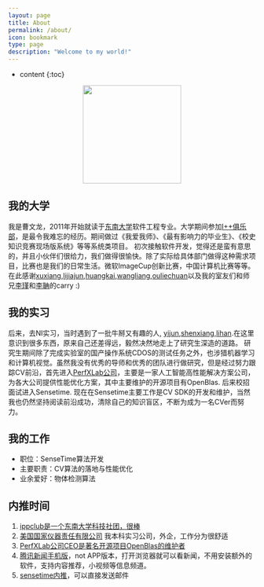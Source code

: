 ```yaml
---
layout: page
title: About
permalink: /about/
icon: bookmark
type: page
description: "Welcome to my world!"
---
```

* content
{:toc}

<center>
    <p><img src="https://avatars2.githubusercontent.com/u/5145788?s=400&u=a0f16452a7940c3fcfe7842bdcfc468f79ac9310&v=4" width="200"  height="200" align="center"></p>
</center>

## 我的大学

我是曹文龙，2011年开始就读于[东南大学](http://www.seu.edu.cn/)软件工程专业。大学期间参加[I++俱乐部](http://ippclub.org)，是最令我难忘的经历。期间做过《我爱我师》、《最有影响力的毕业生》、《校史知识竞赛现场版系统》等等系统类项目。
初次接触软件开发，觉得还是蛮有意思的，并且小伙伴们很给力，我们做得很愉快。除了实际给具体部门做得这种需求项目，比赛也是我们的日常生活。微软ImageCup创新比赛，中国计算机比赛等等。
在此感谢[xuxiang](),[lijiajun](),[huangkai](),[wangliang](),[ouliechuan]()以及我的室友们和师兄[李瑾](https://github.com/pigpigyyy)和[李聃]()的carry :)

## 我的实习

后来，去NI实习，当时遇到了一批牛掰又有趣的人, [yijun](),[shenxiang](),[lihan]().在这里意识到很多东西，原来自己还差得远，毅然决然地走上了研究生深造的道路。
研究生期间除了完成实验室的国产操作系统CDOS的测试任务之外，也涉猎机器学习和计算机视觉。虽然我没有优秀的导师和优秀的团队进行做研究，但是经过努力跟踪CV前沿，首先进入[PerfXLab公司](http://perfxlab.com/)，主要是一家人工智能高性能解决方案公司，为各大公司提供性能优化方案，其中主要维护的开源项目有OpenBlas. 后来校招面试进入Sensetime.
现在在Sensetime主要工作是CV SDK的开发和维护，当然我也仍然坚持阅读前沿成功，清除自己的知识盲区，不断为成为一名CVer而努力。

## 我的工作

- 职位：SenseTime算法开发
- 主要职责：CV算法的落地与性能优化
- 业余爱好：物体检测算法


## 内推时间
1. [ippclub是一个东南大学科技社团，很棒](https://github.com/IppClub/Docs)
2. [美国国家仪器责任有限公司](http://www.ni.com/zh-cn.html) 我本科实习公司，外企，工作分为很舒适
3. [PerfXLab公司CEO是著名开源项目OpenBlas的维护者](http://perfxlab.com/)
4. [腾讯新闻手机版](https://xw.qq.com)，not APP版本，打开浏览器就可以看新闻，不用安装额外的软件，支持内容推荐，小视频等信息频道。
5. [sensetime内推](http://hr.sensetime.com/)，可以直接发送邮件
<!-- 平时，运动方面我喜欢跑跑步，打打羽毛球，乒乓球啥的; 此外，篮球足球都是业余选手的板凳客。
如果比较富裕的假期，就去爬爬山或者来个Hiking.边走边拍还是蛮不错的。 -->